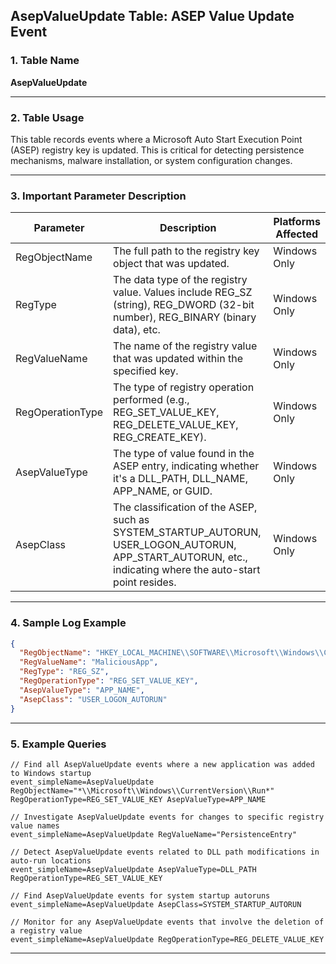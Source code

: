 ## AsepValueUpdate Table: ASEP Value Update Event

### 1. Table Name
**AsepValueUpdate**

---

### 2. Table Usage
This table records events where a Microsoft Auto Start Execution Point (ASEP) registry key is updated. This is critical for detecting persistence mechanisms, malware installation, or system configuration changes.

---

### 3. Important Parameter Description

| Parameter       | Description                                                                                                                                                                                                           | Platforms Affected |
|-----------------|-----------------------------------------------------------------------------------------------------------------------------------------------------------------------------------------------------------------------|--------------------|
| RegObjectName   | The full path to the registry key object that was updated.                                                                                                                                                            | Windows Only       |
| RegType         | The data type of the registry value. Values include REG_SZ (string), REG_DWORD (32-bit number), REG_BINARY (binary data), etc.                                                                                       | Windows Only       |
| RegValueName    | The name of the registry value that was updated within the specified key.                                                                                                                                             | Windows Only       |
| RegOperationType| The type of registry operation performed (e.g., REG_SET_VALUE_KEY, REG_DELETE_VALUE_KEY, REG_CREATE_KEY).                                                                                                              | Windows Only       |
| AsepValueType   | The type of value found in the ASEP entry, indicating whether it's a DLL_PATH, DLL_NAME, APP_NAME, or GUID.                                                                                                           | Windows Only       |
| AsepClass       | The classification of the ASEP, such as SYSTEM_STARTUP_AUTORUN, USER_LOGON_AUTORUN, APP_START_AUTORUN, etc., indicating where the auto-start point resides.                                                           | Windows Only       |

---

### 4. Sample Log Example

```json
{
  "RegObjectName": "HKEY_LOCAL_MACHINE\\SOFTWARE\\Microsoft\\Windows\\CurrentVersion\\Run",
  "RegValueName": "MaliciousApp",
  "RegType": "REG_SZ",
  "RegOperationType": "REG_SET_VALUE_KEY",
  "AsepValueType": "APP_NAME",
  "AsepClass": "USER_LOGON_AUTORUN"
}
```

---

### 5. Example Queries

```xql
// Find all AsepValueUpdate events where a new application was added to Windows startup
event_simpleName=AsepValueUpdate RegObjectName="*\\Microsoft\\Windows\\CurrentVersion\\Run*" RegOperationType=REG_SET_VALUE_KEY AsepValueType=APP_NAME

// Investigate AsepValueUpdate events for changes to specific registry value names
event_simpleName=AsepValueUpdate RegValueName="PersistenceEntry"

// Detect AsepValueUpdate events related to DLL path modifications in auto-run locations
event_simpleName=AsepValueUpdate AsepValueType=DLL_PATH RegOperationType=REG_SET_VALUE_KEY

// Find AsepValueUpdate events for system startup autoruns
event_simpleName=AsepValueUpdate AsepClass=SYSTEM_STARTUP_AUTORUN

// Monitor for any AsepValueUpdate events that involve the deletion of a registry value
event_simpleName=AsepValueUpdate RegOperationType=REG_DELETE_VALUE_KEY
```

---